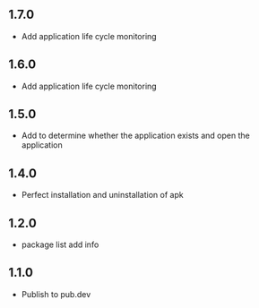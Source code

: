 ## 1.7.0
* Add application life cycle monitoring

## 1.6.0
* Add application life cycle monitoring

## 1.5.0
* Add to determine whether the application exists and open the application

## 1.4.0
* Perfect installation and uninstallation of apk

## 1.2.0
* package list add info


## 1.1.0
* Publish to pub.dev
